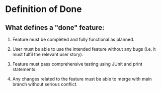 # Definition of Done

## What defines a "done" feature:

1. Feature must be completed and fully functional as planned.

2. User must be able to use the intended feature without any bugs (i.e. it must fulfil the relevant user story).

3. Feature must pass comprehensive testing using JUnit and print statements.

4. Any changes related to the feature must be able to merge with main branch without serious conflict.
